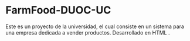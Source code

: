 # FarmFood-DUOC-UC
Este es un proyecto de la universidad, el cual consiste en un sistema para una empresa dedicada a vender productos. Desarrollado en HTML .
